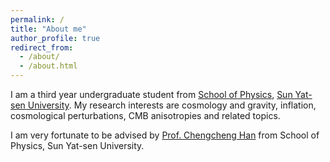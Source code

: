 ```yaml
---
permalink: /
title: "About me"
author_profile: true
redirect_from: 
  - /about/
  - /about.html
---
```


I am a third year undergraduate student from [School of Physics](https://spe.sysu.edu.cn), [Sun Yat-sen University](https://www.sysu.edu.cn). My research interests are cosmology and gravity, inflation, cosmological perturbations, CMB anisotropies and related topics.

I am very fortunate to be advised by [Prof. Chengcheng Han](https://spe.sysu.edu.cn/node/3303) from School of Physics, Sun Yat-sen University.
